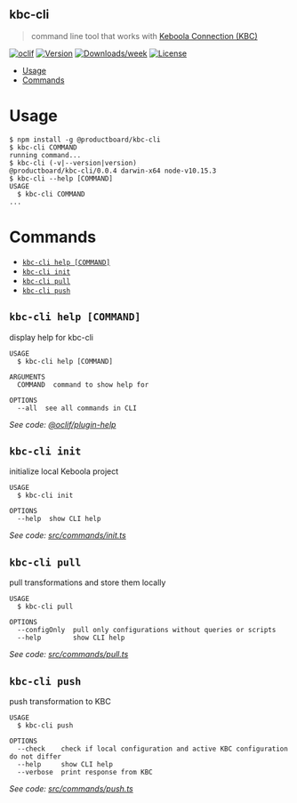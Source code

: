 ## kbc-cli

> command line tool that works with [Keboola Connection (KBC)](https://developers.keboola.com/)

[![oclif](https://img.shields.io/badge/cli-oclif-brightgreen.svg)](https://oclif.io)
[![Version](https://img.shields.io/npm/v/@productboard/kbc-cli.svg)](https://npmjs.org/package/@productboard/kbc-cli)
[![Downloads/week](https://img.shields.io/npm/dw/@productboard/kbc-cli.svg)](https://npmjs.org/package/@productboard/kbc-cli)
[![License](https://img.shields.io/npm/l/@productboard/kbc-cli.svg)](https://github.com/productboardlabs/kbc-cli/blob/master/package.json)

<!-- toc -->
* [Usage](#usage)
* [Commands](#commands)
<!-- tocstop -->

# Usage

<!-- usage -->
```sh-session
$ npm install -g @productboard/kbc-cli
$ kbc-cli COMMAND
running command...
$ kbc-cli (-v|--version|version)
@productboard/kbc-cli/0.0.4 darwin-x64 node-v10.15.3
$ kbc-cli --help [COMMAND]
USAGE
  $ kbc-cli COMMAND
...
```
<!-- usagestop -->

# Commands

<!-- commands -->
* [`kbc-cli help [COMMAND]`](#kbc-cli-help-command)
* [`kbc-cli init`](#kbc-cli-init)
* [`kbc-cli pull`](#kbc-cli-pull)
* [`kbc-cli push`](#kbc-cli-push)

## `kbc-cli help [COMMAND]`

display help for kbc-cli

```
USAGE
  $ kbc-cli help [COMMAND]

ARGUMENTS
  COMMAND  command to show help for

OPTIONS
  --all  see all commands in CLI
```

_See code: [@oclif/plugin-help](https://github.com/oclif/plugin-help/blob/v2.2.0/src/commands/help.ts)_

## `kbc-cli init`

initialize local Keboola project

```
USAGE
  $ kbc-cli init

OPTIONS
  --help  show CLI help
```

_See code: [src/commands/init.ts](https://github.com/productboardlabs/kbc-cli/blob/v0.0.4/src/commands/init.ts)_

## `kbc-cli pull`

pull transformations and store them locally

```
USAGE
  $ kbc-cli pull

OPTIONS
  --configOnly  pull only configurations without queries or scripts
  --help        show CLI help
```

_See code: [src/commands/pull.ts](https://github.com/productboardlabs/kbc-cli/blob/v0.0.4/src/commands/pull.ts)_

## `kbc-cli push`

push transformation to KBC

```
USAGE
  $ kbc-cli push

OPTIONS
  --check    check if local configuration and active KBC configuration do not differ
  --help     show CLI help
  --verbose  print response from KBC
```

_See code: [src/commands/push.ts](https://github.com/productboardlabs/kbc-cli/blob/v0.0.4/src/commands/push.ts)_
<!-- commandsstop -->

